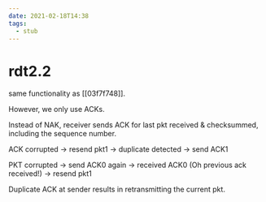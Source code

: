```yaml
---
date: 2021-02-18T14:38
tags: 
  - stub
---
```


# rdt2.2

same functionality as [[03f7f748]].

However, we only use ACKs.

Instead of NAK, receiver sends ACK for last pkt received & checksummed, including the sequence number.

ACK corrupted -> resend pkt1 -> duplicate detected -> send ACK1

PKT corrupted -> send ACK0 again -> received ACK0 (Oh previous ack received!) -> resend pkt1


Duplicate ACK at sender results in retransmitting the current pkt.
